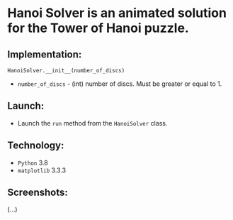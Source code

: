 # Hanoi Solver is an animated solution for the Tower of Hanoi puzzle.

## Implementation:
```HanoiSolver.__init__(number_of_discs)```
* ```number_of_discs``` - (int) number of discs. Must be greater or equal to 1.

## Launch:
* Launch the ```run``` method from the ```HanoiSolver``` class.

## Technology:
* ```Python``` 3.8
* ```matplotlib``` 3.3.3

## Screenshots:
(...)
